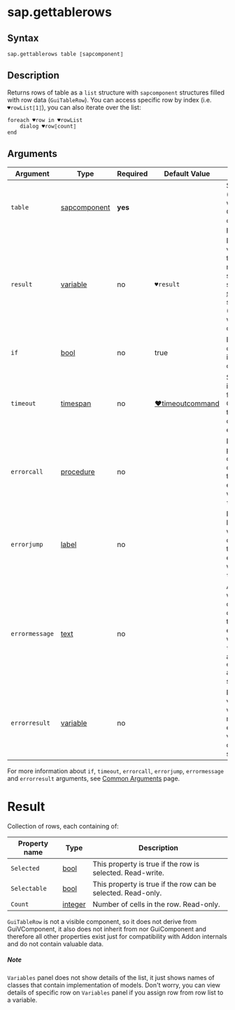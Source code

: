 ﻿# sap.gettablerows

## Syntax

```G1ANT
sap.gettablerows table ⟦sapcomponent⟧
```

## Description
Returns rows of table as a `list` structure with `sapcomponent` structures filled 
with row data (`GuiTableRow`). You can access specific row by index (i.e. `♥rowList⟦1⟧`),
you can also iterate over the list:
```g1ant
foreach ♥row in ♥rowList
    dialog ♥row⟦count⟧
end
```


## Arguments

| Argument         | Type                                                              | Required | Default Value   | Description                                                  |
| ---------------- | ----------------------------------------------------------------- | -------- | --------------- | ------------------------------------------------------------ |
| `table`         | [sapcomponent](../../../Structures/SapComponentStructure.md)      | **yes**  |                 | Source table (`sapcomponent` with GuiTableControl or `text` with path). |
| `result`        | [variable](../../G1ANT.Language/Structures/VariableStructure.md)  | no       | `♥result`     | Name of a variable where the command's result will be stored ([list](../../G1ANT.Language/Structures/ListStructure.md) structure of [sapcomponent](../../../Structures/SapComponentStructure.md) structure (GuiTableRow) with row components) |
| `if`            | [bool](../../G1ANT.Language/Structures/BooleanStructure.md)        | no       | true           | Executes the command only if a specified condition is true   |
| `timeout`      | [timespan](../../G1ANT.Language/Structures/TimeSpanStructure.md)   | no       | [♥timeoutcommand](../../G1ANT.Addon.Core/Variables/TimeoutCommandVariable.md) | Specifies time in milliseconds for G1ANT.Robot to wait for the command to be executed |
| `errorcall`    | [procedure](../../G1ANT.Language/Structures/ProcedureStructure.md) | no       |                | Name of a procedure to call when the command throws an exception or when a given `timeout` expires |
| `errorjump`    | [label](../../G1ANT.Language/Structures/LabelStructure.md)         | no       |                | Name of the label to jump to when the command throws an exception or when a given `timeout` expires |
| `errormessage` | [text](../../G1ANT.Language/Structures/TextStructure.md)           | no       |                | A message that will be shown in case the command throws an exception or when a given `timeout` expires, and no `errorjump` argument is specified |
| `errorresult`  | [variable](../../G1ANT.Language/Structures/VariableStructure.md)   | no       |                | Name of a variable that will store the returned exception. The variable will be of [error](../../G1ANT.Language/Structures/ErrorStructure.md) structure |

For more information about `if`, `timeout`, `errorcall`, `errorjump`, `errormessage` and `errorresult` arguments, see [Common Arguments](../../../appendices/common-arguments.md) page.

# Result

Collection of rows, each containing of:

| Property name         | Type                                                         | Description                                                  |
| ---------------- | ------------------------------------------------------------ | ------------------------------------------------------------ |
| `Selected`   | [bool](../../G1ANT.Language/Structures/BoolStructure.md) | This property is true if the row is selected. Read-write. |
| `Selectable` | [bool](../../G1ANT.Language/Structures/BoolStructure.md) | This property is true if the row can be selected. Read-only. |
| `Count`      | [integer](../../G1ANT.Language/Structures/IntegerStructure.md) | Number of cells in the row. Read-only. |

`GuiTableRow` is not a visible component, so it does not derive from GuiVComponent, it also 
does not inherit from nor GuiComponent and therefore all other properties exist just for compatibility
with Addon internals and do not contain valuable data.

##### Note
`Variables` panel does not show details of the list, it just shows names of classes
that contain implementation of models. Don't worry, you can view details of specific
row on `Variables` panel if you assign row from row list to a variable.

